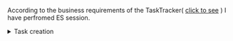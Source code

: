 According to the business requirements of the TaskTracker( [click to see](https://lms.tough-dev.school/materials/a2162bf68fe04b5cb954430e8ee7327d?pvs=25) ) I have perfromed ES session.

<details>
  <summary>Task creation</summary>
  <!-- have to be followed by an empty line! -->

## **Business flow diagram**
![alt text](https://github.com/mlipilov/AsyncArchitecture/blob/main/images/TaskCreationFLow.png)
